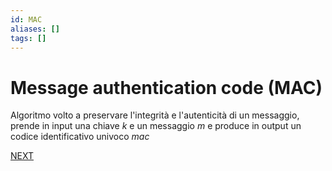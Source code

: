 ```yaml
---
id: MAC
aliases: []
tags: []
---
```


# Message authentication code (MAC)

Algoritmo volto a preservare l'integrità e l'autenticità di un messaggio, prende in input una chiave $k$ e un messaggio $m$ e produce in output un codice identificativo univoco $mac$

 [NEXT](trasformazioni.md)